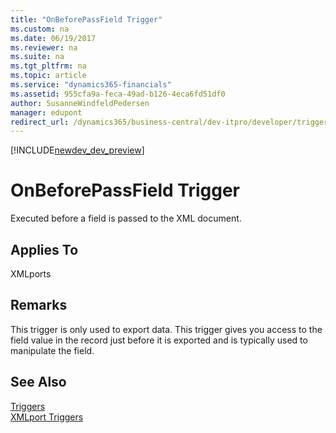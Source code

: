 ```yaml
---
title: "OnBeforePassField Trigger"
ms.custom: na
ms.date: 06/19/2017
ms.reviewer: na
ms.suite: na
ms.tgt_pltfrm: na
ms.topic: article
ms.service: "dynamics365-financials"
ms.assetid: 955cfa9a-feca-49ad-b126-4eca6fd51df0
author: SusanneWindfeldPedersen
manager: edupont
redirect_url: /dynamics365/business-central/dev-itpro/developer/triggers/devenv-triggers
---
```


[!INCLUDE[newdev_dev_preview](../includes/newdev_dev_preview.md)]

# OnBeforePassField Trigger
Executed before a field is passed to the XML document.  

## Applies To  
 XMLports  

## Remarks  
 This trigger is only used to export data. This trigger gives you access to the field value in the record just before it is exported and is typically used to manipulate the field.  

## See Also  
 [Triggers](devenv-triggers.md)  
 [XMLport Triggers](devenv-xmlport-triggers.md)  
